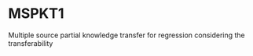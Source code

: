 # MSPKT1
Multiple source partial knowledge transfer for regression considering the transferability 
